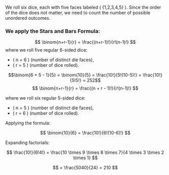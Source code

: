 
We roll six dice, each with five faces labeled \( \{1,2,3,4,5\} \). Since the order of the dice does not matter, we need to count the number of possible unordered outcomes.
  ### We apply the Stars and Bars Formula:



$$ 
\binom{n+r-1}{r} = \frac{(n+r-1)!}{r!(n-1)!} 
$$
where we roll five regular 6-sided dice:
- \( n = 6 \) (number of distinct die faces),
- \( r = 5 \) (number of dice rolled).


$$\binom{6 + 5 - 1}{5} = \binom{10}{5} = \frac{10!}{5!(10-5)!} = \frac{10!}{5!5!} = 252$$
$$
\binom{n+r-1}{r} = \frac{(n + r - 1)!}{r!(n-1)!}
$$

where we roll six regular 5-sided dice:
- \( n = 5 \) (number of distinct die faces),
- \( r = 6 \) (number of dice rolled).



Applying the formula:

$$
\binom{10}{6} = \frac{10!}{6!(10-6)!}
$$

Expanding factorials:

$$
\frac{10!}{6!4!} = \frac{10 \times 9 \times 8 \times 7}{4 \times 3 \times 2 \times 1}
$$

$$
= \frac{5040}{24} = 210
$$





